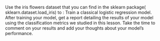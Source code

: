 Use the iris flowers dataset that you can find in the sklearn package( sklearn.dataset.load_iris) to : Train a classical logistic regression model. After training your model, get a report detailing the results of your model using the classification metrics we studied in this lesson. Take the time to comment on your results and add your thoughts about your model’s performance.
